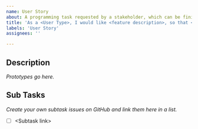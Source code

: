 ```yaml
---
name: User Story
about: A programming task requested by a stakeholder, which can be finished within a sprint.
title: 'As a <User Type>, I would like <feature description>, so that <reason>'
labels: 'User Story'
assignees: ''

---
```



## Description

*Prototypes go here.*


## Sub Tasks
*Create your own subtask issues on GitHub and link them here in a list.*
- [ ] \<Subtask link>
